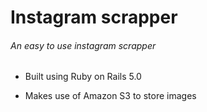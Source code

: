 # Instagram scrapper

###### An easy to use instagram scrapper

* Built using Ruby on Rails 5.0

* Makes use of Amazon S3 to store images
